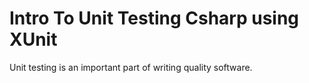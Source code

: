 # Intro To Unit Testing Csharp using XUnit

Unit testing is an important part of writing quality software.
